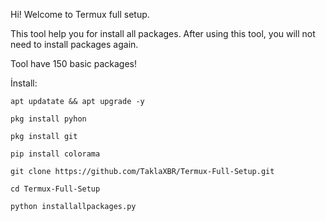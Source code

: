Hi! Welcome to Termux full setup.

This tool help you for install all packages. After using this tool, you will not need to install packages again.

Tool have 150 basic packages!

İnstall:

```apt updatate && apt upgrade -y```



```pkg install pyhon```



```pkg install git```



```pip install colorama```



```git clone https://github.com/TaklaXBR/Termux-Full-Setup.git```


```cd Termux-Full-Setup```


```python installallpackages.py```
